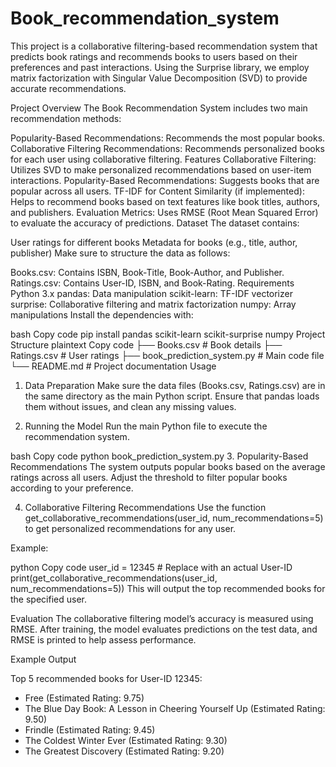 # Book_recommendation_system
This project is a collaborative filtering-based recommendation system that predicts book ratings and recommends books to users based on their preferences and past interactions. Using the Surprise library, we employ matrix factorization with Singular Value Decomposition (SVD) to provide accurate recommendations.

Project Overview
The Book Recommendation System includes two main recommendation methods:

Popularity-Based Recommendations: Recommends the most popular books.
Collaborative Filtering Recommendations: Recommends personalized books for each user using collaborative filtering.
Features
Collaborative Filtering: Utilizes SVD to make personalized recommendations based on user-item interactions.
Popularity-Based Recommendations: Suggests books that are popular across all users.
TF-IDF for Content Similarity (if implemented): Helps to recommend books based on text features like book titles, authors, and publishers.
Evaluation Metrics: Uses RMSE (Root Mean Squared Error) to evaluate the accuracy of predictions.
Dataset
The dataset contains:

User ratings for different books
Metadata for books (e.g., title, author, publisher)
Make sure to structure the data as follows:

Books.csv: Contains ISBN, Book-Title, Book-Author, and Publisher.
Ratings.csv: Contains User-ID, ISBN, and Book-Rating.
Requirements
Python 3.x
pandas: Data manipulation
scikit-learn: TF-IDF vectorizer
surprise: Collaborative filtering and matrix factorization
numpy: Array manipulations
Install the dependencies with:

bash
Copy code
pip install pandas scikit-learn scikit-surprise numpy
Project Structure
plaintext
Copy code
├── Books.csv                  # Book details
├── Ratings.csv                # User ratings
├── book_prediction_system.py   # Main code file
└── README.md                  # Project documentation
Usage
1. Data Preparation
Make sure the data files (Books.csv, Ratings.csv) are in the same directory as the main Python script. Ensure that pandas loads them without issues, and clean any missing values.

2. Running the Model
Run the main Python file to execute the recommendation system.

bash
Copy code
python book_prediction_system.py
3. Popularity-Based Recommendations
The system outputs popular books based on the average ratings across all users. Adjust the threshold to filter popular books according to your preference.

4. Collaborative Filtering Recommendations
Use the function get_collaborative_recommendations(user_id, num_recommendations=5) to get personalized recommendations for any user.

Example:

python
Copy code
user_id = 12345  # Replace with an actual User-ID
print(get_collaborative_recommendations(user_id, num_recommendations=5))
This will output the top recommended books for the specified user.

Evaluation
The collaborative filtering model’s accuracy is measured using RMSE. After training, the model evaluates predictions on the test data, and RMSE is printed to help assess performance.

Example Output

Top 5 recommended books for User-ID 12345:

- Free (Estimated Rating: 9.75)
- The Blue Day Book: A Lesson in Cheering Yourself Up (Estimated Rating: 9.50)
- Frindle (Estimated Rating: 9.45)
- The Coldest Winter Ever (Estimated Rating: 9.30)
- The Greatest Discovery (Estimated Rating: 9.20)
